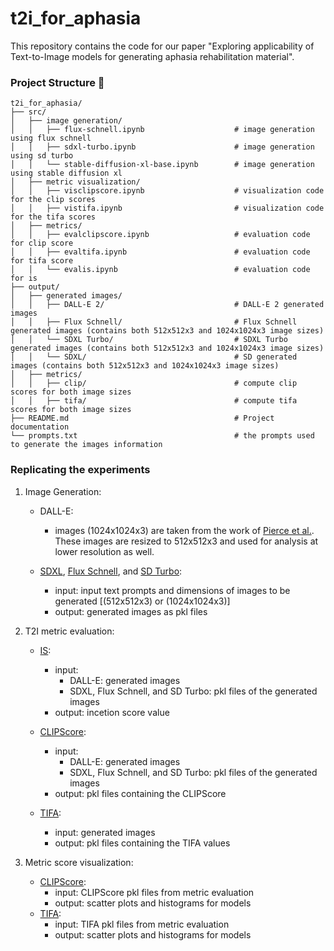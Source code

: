 # t2i_for_aphasia

This repository contains the code for our paper "Exploring applicability of Text-to-Image models
for generating aphasia rehabilitation material".

### Project Structure 📂

```
t2i_for_aphasia/
├── src/                     
│   ├── image generation/           
│   │   ├── flux-schnell.ipynb                    # image generation using flux schnell
│   │   ├── sdxl-turbo.ipynb                      # image generation using sd turbo
│   │   └── stable-diffusion-xl-base.ipynb        # image generation using stable diffusion xl
│   ├── metric visualization/               
│   │   ├── visclipscore.ipynb                    # visualization code for the clip scores
│   │   ├── vistifa.ipynb                         # visualization code for the tifa scores
│   ├── metrics/               
│   │   ├── evalclipscore.ipynb                   # evaluation code for clip score
│   │   ├── evaltifa.ipynb                        # evaluation code for tifa score
│   │   └── evalis.ipynb                          # evaluation code for is
├── output/                   
│   ├── generated images/               
│   │   ├── DALL-E 2/                             # DALL-E 2 generated images
│   │   ├── Flux Schnell/                         # Flux Schnell generated images (contains both 512x512x3 and 1024x1024x3 image sizes)
│   │   └── SDXL Turbo/                           # SDXL Turbo generated images (contains both 512x512x3 and 1024x1024x3 image sizes)
│   │   └── SDXL/                                 # SD generated images (contains both 512x512x3 and 1024x1024x3 image sizes)
│   ├── metrics/               
│   │   ├── clip/                                 # compute clip scores for both image sizes
│   │   ├── tifa/                                 # compute tifa scores for both image sizes
├── README.md                                     # Project documentation
└── prompts.txt                                   # the prompts used to generate the images information
```


### Replicating the experiments
1. Image Generation: 
    - DALL-E: 
        - images (1024x1024x3) are taken from the work of [Pierce et al.](https://pubs.asha.org/doi/abs/10.1044/2023_AJSLP-23-00142). These images are resized to 512x512x3 and used for analysis at lower resolution as well.

    - [SDXL](https://github.com/mihirm05/t2i_for_aphasia/blob/main/src/image%20generation/stable-diffusion-xl-base.ipynb), [Flux Schnell](https://github.com/mihirm05/t2i_for_aphasia/blob/main/src/image%20generation/flux-schnell.ipynb), and [SD Turbo](https://github.com/mihirm05/t2i_for_aphasia/blob/main/src/image%20generation/sdxl-turbo.ipynb):
        - input: input text prompts and dimensions of images to be generated [(512x512x3) or (1024x1024x3)]
        - output: generated images as pkl files
       

2. T2I metric evaluation:
    - [IS](https://github.com/mihirm05/t2i_for_aphasia/blob/main/src/metrics/evalis.ipynb):
        - input:
            - DALL-E: generated images
            - SDXL, Flux Schnell, and SD Turbo: pkl files of the generated images
        - output: incetion score value

    - [CLIPScore](https://github.com/mihirm05/t2i_for_aphasia/blob/main/src/metrics/evalclipscore.ipynb):
        - input:
            - DALL-E: generated images
            - SDXL, Flux Schnell, and SD Turbo: pkl files of the generated images
        - output: pkl files containing the CLIPScore

    - [TIFA](https://github.com/mihirm05/t2i_for_aphasia/blob/main/src/metrics/evaltifa.ipynb):
        - input: generated images
        - output: pkl files containing the TIFA values

3. Metric score visualization:
    - [CLIPScore](https://github.com/mihirm05/t2i_for_aphasia/blob/main/src/metric%20visualization/visclipscore.ipynb):
        - input: CLIPScore pkl files from metric evaluation
        - output: scatter plots and histograms for models
    - [TIFA](https://github.com/mihirm05/t2i_for_aphasia/blob/main/src/metric%20visualization/vistifa.ipynb):
        - input: TIFA pkl files from metric evaluation
        - output: scatter plots and histograms for models

    
    